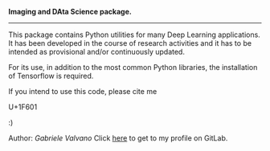 <b>Imaging and DAta Science package.</b>
___________________________
This package contains Python utilities for many Deep Learning applications.
It has been developed in the course of research activities and it has to be intended as provisional and/or continuously updated.

For its use, in addition to the most common Python libraries, the installation of Tensorflow is required.

If you intend to use this code, please cite me <p>U+1F601</p> :) 

Author:
<i>Gabriele Valvano</i>
Click <a href="https://gitlab.com/gabriele_valvano">here</a> to get to my profile on GitLab.